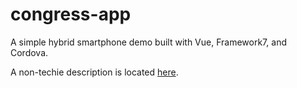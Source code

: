 # congress-app

A simple hybrid smartphone demo built with Vue, Framework7, and Cordova.

A non-techie description is located [here](http://www.jbrcodes.com/blog/2018/09/congress-navigator-app-for-that/).
